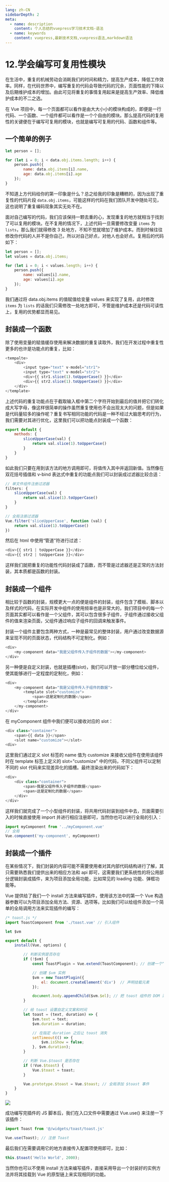 ```yaml
---
lang: zh-CN
sidebarDepth: 2
meta:
  - name: description
    content: 个人总结的vuepress学习技术文档-语法
  - name: keywords
    content: vuepress,最新技术文档,vuepress语法,markdown语法
---
```


# 12.学会编写可复用性模块

在生活中，重复的机械劳动会消耗我们的时间和精力，提高生产成本，降低工作效率。同样，在代码世界中，编写重复的代码会导致代码的冗余，页面性能的下降以及后期维护成本的增加。由此可见将重复的事情复用起来是提高生产效率、降低维护成本的不二之选。

在 Vue 项目中，每一个页面都可以看作是由大大小小的模块构成的，即便是一行代码、一个函数、一个组件都可以看作是一个个自由的模块。那么提高代码的复用性的关键便在于编写可复用的模块，也就是编写可复用的代码、函数和组件等。

## 一个简单的例子
```js
let person = [];

for (let i = 0; i < data.obj.items.length; i++) {
    person.push({
        name: data.obj.items[i].name,
        age: data.obj.items[i].age
    });
}
```
不知道上方代码给你的第一印象是什么？总之给我的印象是糟糕的，因为出现了重复性的代码片段 `data.obj.items`，可能这样的代码在我们团队开发中随处可见，这也说明了重复编码现象其实无处不在。

面对自己编写的代码，我们应该保持一颗去重的心，发现重复的地方就相当于找到了可以复用的模块。在不复用的情况下，上述代码一旦需要修改变量 `items` 为 `lists`，那么我们就得修改 3 处地方，不知不觉就增加了维护成本。而到时候往往修改你代码的人并不是你自己，所以对自己好点，对他人也会好点。复用后的代码如下：

```js
let person = [];
let values = data.obj.items;

for (let i = 0; i < values.length; i++) {
    person.push({
        name: values[i].name,
        age: values[i].age
    });
}
```
我们通过将 data.obj.items 的值赋值给变量 values 来实现了复用，此时修改 `items` 为 `lists` 的话我们只需修改一处地方即可，不管是维护成本还是代码可读性上，复用的优势都显而易见。

## 封装成一个函数

除了使用变量的赋值缓存使用来解决数据的重复读取外，我们在开发过程中重复性更多的也许是功能点的重复，比如：

```js
<tempalte>
    <div>
        <input type="text" v-model="str1">
        <input type="text" v-model="str2">
        <div>{{ str1.slice(1).toUpperCase() }}</div>
        <div>{{ str2.slice(1).toUpperCase() }}</div>
    </div>
</template>
```
上述代码的重复功能点在于截取输入框中第二个字符开始到最后的值并把它们转化成大写字母，像这样很简单的操作虽然重复使用也不会出现太大的问题，但是如果是代码量较多的操作呢？重复书写相同功能的代码是一种不经过大脑思考的行为，我们需要对其进行优化，这里我们可以把功能点封装成一个函数：

```js
export default {
    methods: {
        sliceUpperCase(val) {
            return val.slice(1).toUpperCase()
        }
    }
}
```
如此我们只要在用到该方法的地方调用即可，将值传入其中并返回新值。当然像在双花括号插值和 v-bind 表达式中重复的功能点我们可以封装成过滤器比较合适：

```js
// 单文件组件注册过滤器
filters: {
    sliceUpperCase(val) {
        return val.slice(1).toUpperCase()
    }
}

// 全局注册过滤器
Vue.filter('sliceUpperCase', function (val) {
    return val.slice(1).toUpperCase()
})
```
然后在 html 中使用“管道”符进行过滤：
```js
<div>{{ str1 | toUpperCase }}</div>
<div>{{ str2 | toUpperCase }}</div>
```
这样我们就把重复的功能性代码封装成了函数，而不管是过滤器还是正常的方法封装，其本质都是函数的封装。
## 封装成一个组件

相比较于函数的封装，规模更大一点的便是组件的封装，组件包含了模板、脚本以及样式的代码，在实际开发中组件的使用频率也是非常大的，我们项目中的每一个页面其实都可以看作是一个父组件，其可以包含很多子组件，子组件通过接收父组件的值来渲染页面，父组件通过响应子组件的回调来触发事件。

封装一个组件主要包含两种方式，一种是最常见的整体封装，用户通过改变数据源来呈现不同的页面状态，代码结构不可定制化。例如：

```js
<div>
    <my-component data="我是父组件传入子组件的数据"></my-component>
</div>
```

另一种便是自定义封装，也就是插槽(slot)，我们可以开放一部分槽位给父组件，使其能够进行一定程度的定制化，例如：

```js
<div>
    <my-component data="我是父组件传入子组件的数据">
        <template slot="customize">
            <span>这是定制化的数据</span>
        </template>
    </my-component>
</div>
```

在 myComponent 组件中我们便可以接收对应的 slot：

```js
<div class="container">
    <span>{{ data }}</span>
    <slot name="customize"></slot>
<div>
```
这里我们通过定义 slot 标签的 name 值为 customize 来接收父组件在使用该组件时在 template 标签上定义的 slot="customize" 中的代码，不同父组件可以定制不同的 slot 代码来实现差异化的插槽。最终渲染出来的代码如下：
```js
<div>
    <div class="container">
        <span>我是父组件传入子组件的数据</span>
        <span>这是定制化的数据</span>
    </div>
</div>
```
这样我们就完成了一个小型组件的封装，将共用代码封装到组件中去，页面需要引入的时候直接使用 import 并进行相应注册即可，当然你也可以进行全局的引入：
```js
import myComponent from '../myComponent.vue'
// 全局
Vue.component('my-component', myComponent)
```
## 封装成一个插件

在某些情况下，我们封装的内容可能不需要使用者对其内部代码结构进行了解，其只需要熟悉我们提供出来的相应方法和 api 即可，这需要我们更系统性的将公用部分逻辑封装成插件，来为项目添加全局功能，比如常见的 loading 功能、弹框功能等。

Vue 提供给了我们一个 install 方法来编写插件，使用该方法中的第一个 Vue 构造器参数可以为项目添加全局方法、资源、选项等。比如我们可以给组件添加一个简单的全局调用方法来实现插件的编写：

```js
/* toast.js */
import ToastComponent from './toast.vue' // 引入组件

let $vm

export default {
    install(Vue, options) {

        // 判断实例是否存在
        if (!$vm) {
            const ToastPlugin = Vue.extend(ToastComponent); // 创建一个“扩展实例构造器”

            // 创建 $vm 实例
            $vm = new ToastPlugin({
                el: document.createElement('div')  // 声明挂载元素
            });

            document.body.appendChild($vm.$el); // 把 toast 组件的 DOM 添加到 body 里
        }

        // 给 toast 设置自定义文案和时间
        let toast = (text, duration) => {
            $vm.text = text;
            $vm.duration = duration;

            // 在指定 duration 之后让 toast 消失
            setTimeout(() => {
                $vm.isShow = false;
            }, $vm.duration);
        }

        // 判断 Vue.$toast 是否存在
        if (!Vue.$toast) {
            Vue.$toast = toast;
        }

        Vue.prototype.$toast = Vue.$toast; // 全局添加 $toast 事件
    }
}
```

![](https://user-gold-cdn.xitu.io/2018/11/1/166cb0b518f4c53c?w=855&h=285&f=jpeg&s=28471)

成功编写完插件的 JS 脚本后，我们在入口文件中需要通过 Vue.use() 来注册一下该插件：

```js
import Toast from '@/widgets/toast/toast.js'

Vue.use(Toast); // 注册 Toast
```
最后我们在需要调用它的地方直接传入配置项使用即可，比如：

```js
this.$toast('Hello World', 2000);
```

当然你也可以不使用 install 方法来编写插件，直接采用导出一个封装好的实例方法并将其挂载到 Vue 的原型链上来实现相同的功能。
